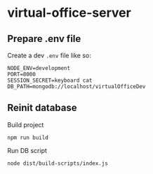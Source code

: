 # virtual-office-server

## Prepare .env file

Create a dev `.env` file like so:

```
NODE_ENV=development
PORT=8000
SESSION_SECRET=keyboard cat
DB_PATH=mongodb://localhost/virtualOfficeDev
```

## Reinit database

Build project

```
npm run build
```

Run DB script

```
node dist/build-scripts/index.js
```
